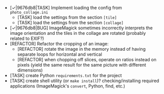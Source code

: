* [✓|9676db8|TASK] Implement loading the config from `photo_collage.ini`
  * [TASK] load the settings from the section `[tile]`
  * [TASK] load the settings from the section `[collage]`
* [✓|9676db8|BUG] ImageMagick sometimes incorrectly interprets the image orientation and the tiles in the collage are rotated (probably related to EXIF?)
* [REFACTOR] Refactor the cropping of an image:
  * [REFACTOR] rotate the image in the memory instead of having separate loops for horizontal and vertical
  * [REFACTOR] when chopping off slices, operate on ratios instead on pixels (yield the same result for the same picture with different dimensions)
* [TASK] create Python `requirements.txt` for the project
* [TASK] create shell utility (or `make install`)? checking/installing required applications (ImageMagick's `convert`, Python, find, etc.)
